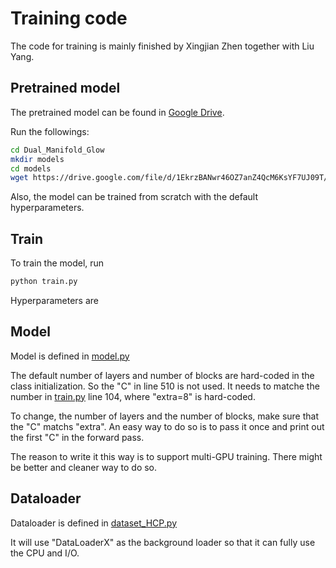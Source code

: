 # Training code 
The code for training is mainly finished by Xingjian Zhen together with Liu Yang.

## Pretrained model
The pretrained model can be found in [Google Drive](https://drive.google.com/file/d/1EkrzBANwr46OZ7anZ4QcM6KsYF7UJ09T/view?usp=sharing). 

Run the followings:
``` bash
cd Dual_Manifold_Glow
mkdir models
cd models
wget https://drive.google.com/file/d/1EkrzBANwr46OZ7anZ4QcM6KsYF7UJ09T/view?usp=sharing
```

Also, the model can be trained from scratch with the default hyperparameters.

## Train
To train the model, run
``` bash
python train.py
```
Hyperparameters are 

## Model
Model is defined in [model.py](model.py)

The default number of layers and number of blocks are hard-coded in the class initialization. So the "C" in line 510 is not used. 
It needs to matche the number in [train.py](train.py) line 104, where "extra=8" is hard-coded. 

To change, the number of layers and the number of blocks, make sure that the "C" matchs "extra". 
An easy way to do so is to pass it once and print out the first "C" in the forward pass.

The reason to write it this way is to support multi-GPU training. There might be better and cleaner way to do so.

## Dataloader
Dataloader is defined in [dataset_HCP.py](dataset_HCP.py)

It will use "DataLoaderX" as the background loader so that it can fully use the CPU and I/O.
